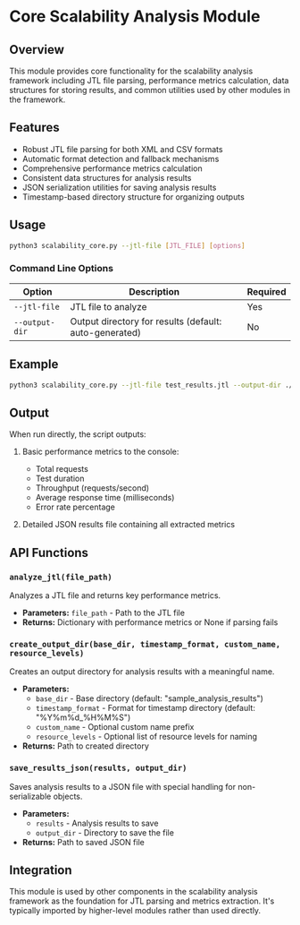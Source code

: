 # Core Scalability Analysis Module

## Overview
This module provides core functionality for the scalability analysis framework including JTL file parsing, performance metrics calculation, data structures for storing results, and common utilities used by other modules in the framework.

## Features
- Robust JTL file parsing for both XML and CSV formats
- Automatic format detection and fallback mechanisms
- Comprehensive performance metrics calculation
- Consistent data structures for analysis results
- JSON serialization utilities for saving analysis results
- Timestamp-based directory structure for organizing outputs

## Usage

```bash
python3 scalability_core.py --jtl-file [JTL_FILE] [options]
```

### Command Line Options

| Option | Description | Required |
|--------|-------------|---------|
| `--jtl-file` | JTL file to analyze | Yes |
| `--output-dir` | Output directory for results (default: auto-generated) | No |

## Example
```bash
python3 scalability_core.py --jtl-file test_results.jtl --output-dir ./analysis_results
```

## Output
When run directly, the script outputs:
1. Basic performance metrics to the console:
   - Total requests
   - Test duration
   - Throughput (requests/second)
   - Average response time (milliseconds)
   - Error rate percentage

2. Detailed JSON results file containing all extracted metrics

## API Functions

### `analyze_jtl(file_path)`
Analyzes a JTL file and returns key performance metrics.
- **Parameters:** `file_path` - Path to the JTL file
- **Returns:** Dictionary with performance metrics or None if parsing fails

### `create_output_dir(base_dir, timestamp_format, custom_name, resource_levels)`
Creates an output directory for analysis results with a meaningful name.
- **Parameters:** 
  - `base_dir` - Base directory (default: "sample_analysis_results")
  - `timestamp_format` - Format for timestamp directory (default: "%Y%m%d_%H%M%S")
  - `custom_name` - Optional custom name prefix
  - `resource_levels` - Optional list of resource levels for naming
- **Returns:** Path to created directory

### `save_results_json(results, output_dir)`
Saves analysis results to a JSON file with special handling for non-serializable objects.
- **Parameters:**
  - `results` - Analysis results to save
  - `output_dir` - Directory to save the file
- **Returns:** Path to saved JSON file

## Integration
This module is used by other components in the scalability analysis framework as the foundation for JTL parsing and metrics extraction. It's typically imported by higher-level modules rather than used directly.
